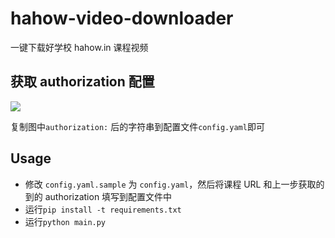 # hahow-video-downloader

一键下载好学校 hahow.in 课程视频

## 获取 authorization 配置

![](https://ptpimg.me/xwdh4r.png)

复制图中`authorization:` 后的字符串到配置文件`config.yaml`即可

## Usage

- 修改 `config.yaml.sample` 为 `config.yaml`，然后将课程 URL 和上一步获取的到的 authorization 填写到配置文件中
- 运行`pip install -t requirements.txt`
- 运行`python main.py`
